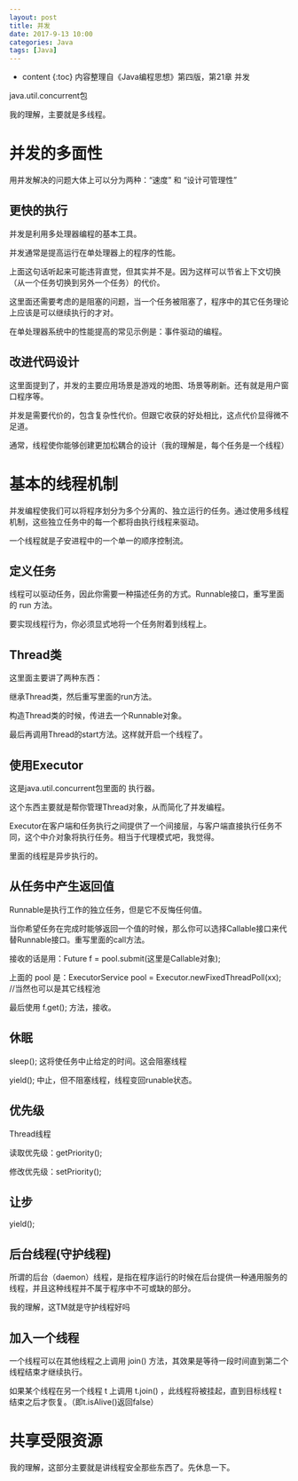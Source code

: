 ```yaml
---
layout: post
title: 并发
date: 2017-9-13 10:00
categories: Java
tags: [Java]
---
```


* content
{:toc} 
内容整理自《Java编程思想》第四版，第21章 并发

java.util.concurrent包

我的理解，主要就是多线程。

# 并发的多面性

用并发解决的问题大体上可以分为两种：“速度” 和 “设计可管理性”

## 更快的执行

并发是利用多处理器编程的基本工具。

并发通常是提高运行在单处理器上的程序的性能。

上面这句话听起来可能违背直觉，但其实并不是。因为这样可以节省上下文切换（从一个任务切换到另外一个任务）的代价。

这里面还需要考虑的是阻塞的问题，当一个任务被阻塞了，程序中的其它任务理论上应该是可以继续执行的才对。

在单处理器系统中的性能提高的常见示例是：事件驱动的编程。

## 改进代码设计

这里面提到了，并发的主要应用场景是游戏的地图、场景等刷新。还有就是用户窗口程序等。

并发是需要代价的，包含复杂性代价。但跟它收获的好处相比，这点代价显得微不足道。

通常，线程使你能够创建更加松耦合的设计（我的理解是，每个任务是一个线程）

# 基本的线程机制

并发编程使我们可以将程序划分为多个分离的、独立运行的任务。通过使用多线程机制，这些独立任务中的每一个都将由执行线程来驱动。

一个线程就是子安进程中的一个单一的顺序控制流。

## 定义任务

线程可以驱动任务，因此你需要一种描述任务的方式。Runnable接口，重写里面的 run 方法。

要实现线程行为，你必须显式地将一个任务附着到线程上。

## Thread类

这里面主要讲了两种东西：

继承Thread类，然后重写里面的run方法。

构造Thread类的时候，传进去一个Runnable对象。

最后再调用Thread的start方法。这样就开启一个线程了。

## 使用Executor

这是java.util.concurrent包里面的 执行器。

这个东西主要就是帮你管理Thread对象，从而简化了并发编程。

Executor在客户端和任务执行之间提供了一个间接层，与客户端直接执行任务不同，这个中介对象将执行任务。相当于代理模式吧，我觉得。

里面的线程是异步执行的。

## 从任务中产生返回值

Runnable是执行工作的独立任务，但是它不反悔任何值。

当你希望任务在完成时能够返回一个值的时候，那么你可以选择Callable接口来代替Runnable接口。重写里面的call方法。

接收的话是用：Future<xxx> f = pool.submit(这里是Callable对象);

上面的 pool 是：ExecutorService pool = Executor.newFixedThreadPoll(xx); //当然也可以是其它线程池

最后使用 f.get(); 方法，接收。

## 休眠

sleep(); 这将使任务中止给定的时间。这会阻塞线程

yield(); 中止，但不阻塞线程，线程变回runable状态。

## 优先级

Thread线程

读取优先级：getPriority();

修改优先级：setPriority();

## 让步

yield();

## 后台线程(守护线程)

所谓的后台（daemon）线程，是指在程序运行的时候在后台提供一种通用服务的线程，并且这种线程并不属于程序中不可或缺的部分。

我的理解，这TM就是守护线程好吗

## 加入一个线程

一个线程可以在其他线程之上调用 join() 方法，其效果是等待一段时间直到第二个线程结束才继续执行。

如果某个线程在另一个线程 t 上调用 t.join() ，此线程将被挂起，直到目标线程 t 结束之后才恢复。（即t.isAlive()返回false）

# 共享受限资源

我的理解，这部分主要就是讲线程安全那些东西了。先休息一下。